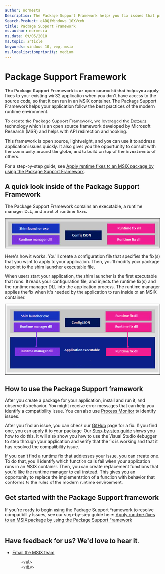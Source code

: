```yaml
---
author: normesta
Description: The Package Support Framework helps you fix issues that prevent your desktop application from running in an MSIX container.
Search.Product: eADQiWindows 10XVcnh
title: Package Support Framework
ms.author: normesta
ms.date: 09/05/2018
ms.topic: article
keywords: windows 10, uwp, msix
ms.localizationpriority: medium
---
```


# Package Support Framework

The Package Support Framework is an open source kit that helps you apply fixes to your existing win32 application when you don't have access to the source code, so that it can run in an MSIX container. The Package Support Framework helps your application follow the best practices of the modern runtime environment.

To create the Package Support Framework, we leveraged the [Detours](https://www.microsoft.com/en-us/research/project/detours) technology which is an open source framework developed by Microsoft Research (MSR) and helps with API redirection and hooking.

This framework is open source, lightweight, and you can use it to address application issues quickly. It also gives you the opportunity to consult with the community around the globe, and to build on top of the investments of others.

For a step-by-step guide, see [Apply runtime fixes to an MSIX package by using the Package Support Framework](https://docs.microsoft.com/windows/uwp/porting/package-support-framework).

## A quick look inside of the Package Support Framework

The Package Support Framework contains an executable, a runtime manager  DLL, and a set of runtime fixes.

![Package Support Framework](images/package-support-framework.png)

Here's how it works. You'll create a configuration file that specifies the fix(s) that you want to apply to your application. Then, you'll modify your package to point to the shim launcher executable file.

When users start your application, the shim launcher is the first executable that runs. It reads your configuration file, and injects the runtime fix(s) and the runtime manager  DLL into the application process. The runtime manager applies the fix when it's needed by the application to run inside of an MSIX container.

![Package Support Framework  DLL Injection](images/package-support-framework-2.png)



## How to use the Package Support framework

After you create a package for your application, install and run it, and observe its behavior. You might receive error messages that can help you identify a compatibility issue. You can also use [Process Monitor](https://docs.microsoft.com/sysinternals/downloads/procmon) to identify issues.

After you find an issue, you can check our [GitHub](https://github.com/Microsoft/MSIX-PackageSupportFramework/tree/develop) page for a fix. If you find one, you can apply it to your package. Our [Step-by-step guide](https://docs.microsoft.com/windows/uwp/porting/package-support-framework) shows you how to do this. It will also show you how to use the Visual Studio debugger to step through your application and verify that the fix is working and that it has resolved the compatibility issue.

If you can't find a runtime fix that addresses your issue, you can create one. To do that, you'll identify which function calls fail when your application runs in an MSIX container. Then, you can create replacement functions that you'd like the runtime manager to call instead. This gives you an opportunity to replace the implementation of a function with behavior that conforms to the rules of the modern runtime environment.

## Get started with the Package Support framework

If you're ready to begin using the Package Support Framework to resolve compatibility issues, see our step-by-step guide here: [Apply runtime fixes to an MSIX package by using the Package Support Framework](https://docs.microsoft.com/windows/uwp/porting/package-support-framework)
<br>
<br>

<div class="container centered pageFooter">
        <h2>Have feedback for us? We'd love to hear it.</h2>
        <ul class="links">
           <li>
                <a href="mailto:MSIXWebsiteFeedback@service.microsoft.com" data-linktype="external">
                    Email the MSIX team
                </a>
            </li>
           
        </ul>
		</div>
<!--
 <div class="container centered pageFooter">
        <h2>Keep in touch with us</h2>
        <ul class="links">
           <li>
                <a href="https://techcommunity.microsoft.com/t5/MSIX/ct-p/MSIX">
                    MSIX tech community
                </a>
            </li>
            <li>
                <a href="https://github.com/Microsoft/MSIX-PackageSupportFramework/issues">
                    Package Support Framework
                </a>
            </li>
            <li>
                <a href="https://github.com/Microsoft/msix-packaging/issues">
                    MSIX SDK
                </a>
            </li>
            <li>
                <a href="https://twitter.com/#!/search/realtime/%23msix">
                    Twitter
                </a>
            </li>
        </ul>
    </div>
</div>
-->

